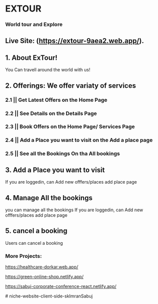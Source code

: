 # EXTOUR
### World tour and Explore

## Live Site: (https://extour-9aea2.web.app/).

## 1. About  ExTour!

You Can travell around the world with us!

## 2. Offerings: We offer variaty of services

### 2.1 || Get Latest Offers on the Home Page
### 2.2 || See Details  on the Details Page
### 2.3 || Book Offers on the Home Page/ Services Page
### 2.4 || Add a Place you want to visit on the Add a place page
### 2.5 || See all the Bookings On tha All bookings

## 3. Add  a Place you want to visit 
If you are loggedin, can Add new offfers/places add place page

## 4. Manage All the bookings
you can manage all the bookings If you are loggedin, can Add new offfers/places add place page

## 5. cancel a booking
Users can cancel a booking

### More Projects:
https://healthcare-dorkar.web.app/

https://green-online-shop.netlify.app/

https://sabuj-corporate-conference-react.netlify.app/


#   n i c h e - w e b s i t e - c l i e n t - s i d e - s k I m r a n S a b u j  
 